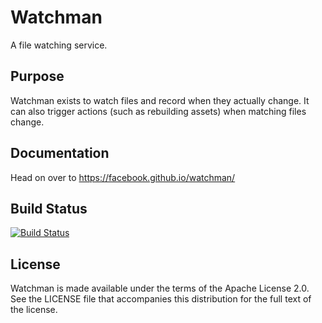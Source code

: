 # Watchman

A file watching service.

## Purpose

Watchman exists to watch files and record when they actually change.  It can
also trigger actions (such as rebuilding assets) when matching files change.

## Documentation

Head on over to https://facebook.github.io/watchman/

## Build Status

[![Build Status](https://travis-ci.org/facebook/watchman.svg?branch=master)
](https://travis-ci.org/facebook/watchman)

## License

Watchman is made available under the terms of the Apache License 2.0.  See the
LICENSE file that accompanies this distribution for the full text of the
license.

